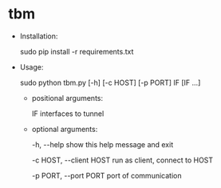 tbm
===
- Installation:


    sudo pip install -r requirements.txt


- Usage:


    sudo python tbm.py [-h] [-c HOST] [-p PORT] IF [IF ...]


    - positional arguments:
    
      IF                    interfaces to tunnel

    - optional arguments:
    
      -h, --help              show this help message and exit
      
      -c HOST, --client HOST  run as client, connect to HOST
      
      -p PORT, --port PORT  port of communication
